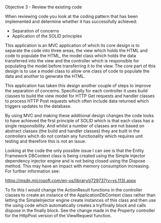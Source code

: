 
Objective 3 - Review the existing code

When reviewing code you look at the coding pattern that has been implemented and determine whether it has successfully achieved:

- Separation of concerns
- Application of the SOLID principles

This application is an MVC application of which its core design is to separate the code into three areas, the view which holds the HTML and code to populate the HTML, the model class which holds the data transferred into the view and the controller which is responsible for populating the model before transferring it to the view.  The core part of this design is to use a model class to allow one class of code to populate the data and another to generate the HTML.

This application has taken this design another couple of steps to improve the separation of concerns.  Specifically for each controller it uses build classes to build the view model for HTTP Get requests and handler classes to process HTTP Post requests which often include data returned which triggers updates to the database.  

By using MVC and making these additional design changes the code looks to have achieved the first principle of SOLID which is that each class has a single responsibility.  And whilst a number of classes are not based on abstract classes (the build and handler classes) they are built in the controllers which do not contain any functionality which requires unit testing and therefore this is not an issue.

Looking at the code the only possible issue I can see is that the Entity Framework DBContext class is being created using the Simple Injector dependency injector engine and is not being closed using the Dispose method.  This may have an impact with memory consumption increasing.  For further information see:

https://msdn.microsoft.com/en-us/library/jj729737(v=vs.113).aspx

To fix this I would change the ActionResult functions in the controller classes to create an instance of the ApplicationDbContext class rather than letting the SimpleInjector engine create instances of this class and then use the using code which automatically creates a try/finally block and calls dispose in the finally block.  See the change made in the Property controller for the HttpPost version of the ViewRequest function.



